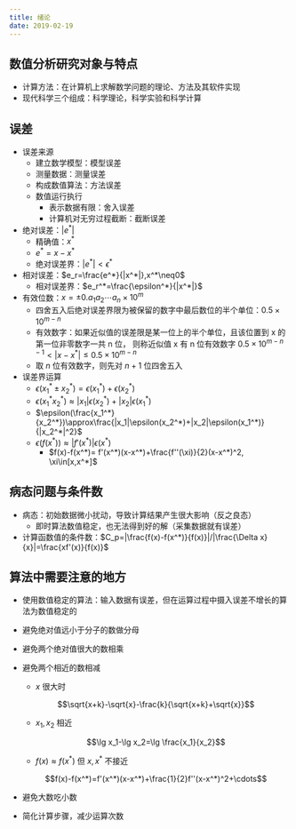 ```yaml
---
title: 绪论
date: 2019-02-19
---
```


## 数值分析研究对象与特点

- 计算方法：在计算机上求解数学问题的理论、方法及其软件实现
- 现代科学三个组成：科学理论，科学实验和科学计算

## 误差

- 误差来源
  - 建立数学模型：模型误差
  - 测量数据：测量误差
  - 构成数值算法：方法误差
  - 数值运行执行
    - 表示数据有限：舍入误差
    - 计算机对无穷过程截断：截断误差
- 绝对误差：$|e^*|$
  - 精确值：$x^*$
  - $e^*=x-x^*$
  - 绝对误差界：$|e^*|<\epsilon^*$
- 相对误差：$e_r=\frac{e^*}{|x^*|},x^*\neq0$
  - 相对误差界：$e_r^*=\frac{\epsilon^*}{|x^*|}$
- 有效位数：$x=\pm 0.a_1a_2\cdots a_n\times 10^m$
  - 四舍五入后绝对误差界限为被保留的数字中最后数位的半个单位：$0.5\times 10^{m-n}$
  - 有效数字：如果近似值的误差限是某一位上的半个单位，且该位置到 x 的第一位非零数字一共 n 位， 则称近似值 x 有 n 位有效数字 $0.5\times 10^{m-n-1}<|x-x^*|\leq 0.5\times10^{m-n}$
  - 取 $n$ 位有效数字，则先对 $n+1$ 位四舍五入
- 误差界运算
  - $\epsilon(x_1^*\pm x_2^*)=\epsilon(x_1^*)+\epsilon(x_2^*)$
  - $\epsilon(x_1^*x_2^*)\approx|x_1|\epsilon(x_2^*)+|x_2|\epsilon(x_1^*)$
  - $\epsilon(\frac{x_1^*}{x_2^*})\approx\frac{|x_1|\epsilon(x_2^*)+|x_2|\epsilon(x_1^*)}{|x_2^*|^2}$
  - $\epsilon(f(x^*))\approx |f'(x^*)|\epsilon(x^*)$
    - $f(x)-f(x^*)= f'(x^*)(x-x^*)+\frac{f''(\xi)}{2}(x-x^*)^2, \xi\in[x,x^*]$

## 病态问题与条件数

- 病态：初始数据微小扰动，导致计算结果产生很大影响（反之良态）
  - 即时算法数值稳定，也无法得到好的解（采集数据就有误差）
- 计算函数值的条件数：$C_p=|\frac{f(x)-f(x^*)}{f(x)}|/|\frac{\Delta x}{x}|=\frac{xf'(x)}{f(x)}$

## 算法中需要注意的地方

- 使用数值稳定的算法：输入数据有误差，但在运算过程中摄入误差不增长的算法为数值稳定的
- 避免绝对值远小于分子的数做分母
- 避免两个绝对值很大的数相乘
- 避免两个相近的数相减

  - $x$ 很大时

  $$\sqrt{x+k}-\sqrt{x}-\frac{k}{\sqrt{x+k}+\sqrt{x}}$$

  - $x_1,x_2$ 相近

  $$\lg x_1-\lg x_2=\lg \frac{x_1}{x_2}$$

  - $f(x)\approx f(x^*)$ 但 $x,x^*$ 不接近

  $$f(x)-f(x^*)=f'(x^*)(x-x^*)+\frac{1}{2}f''(x-x^*)^2+\cdots$$

- 避免大数吃小数
- 简化计算步骤，减少运算次数